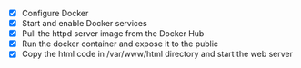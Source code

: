


- [x] Configure Docker
- [x] Start and enable Docker services
- [x] Pull the httpd server image from the Docker Hub
- [x] Run the docker container and expose it to the public
- [x] Copy the html code in /var/www/html directory and start the web server